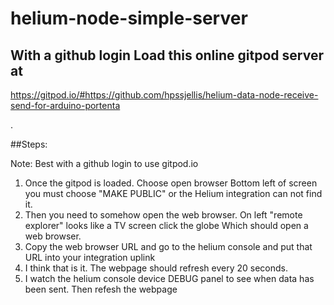 # helium-node-simple-server


## With a github login Load this online gitpod server at

https://gitpod.io/#https://github.com/hpssjellis/helium-data-node-receive-send-for-arduino-portenta

.

##Steps:


Note: Best with a github login to use gitpod.io

1. Once the gitpod is loaded. Choose open browser  Bottom left of screen you must choose "MAKE PUBLIC" or the Helium integration can not find it.
2. Then you need to somehow open the web browser. On left "remote explorer" looks like a TV screen click the globe Which should open a web browser.
3. Copy the web browser URL and go to the helium console and put that URL into your integration uplink
4. I think that is it. The webpage should refresh every 20 seconds.
5. I watch the helium console device DEBUG panel to see when data has been sent. Then refesh the webpage

